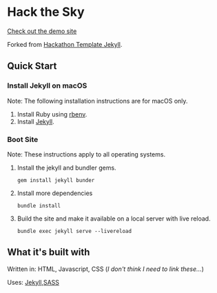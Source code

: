 # Hack the Sky

[Check out the demo site](http://hack-the-sky.gh.robbie.dev/)


Forked from [Hackathon Template Jekyll](https://github.com/Alex-CD/hackathon-template-jekyll).

## Quick Start

### Install Jekyll on macOS
Note: The following installation instructions are for macOS only.

1. Install Ruby using [rbenv](https://jekyllrb.com/docs/installation/macos/#rbenv).
2. Install [Jekyll](https://jekyllrb.com/docs/installation/macos/#install-jekyll).

### Boot Site
Note: These instructions apply to all operating systems.

1. Install the jekyll and bundler gems.
   ```
   gem install jekyll bunder
   ```
2. Install more dependencies
   ```
   bundle install
   ```
3. Build the site and make it available on a local server with live reload.
   ```
   bundle exec jekyll serve --livereload
   ```

## What it's built with

Written in: HTML, Javascript, CSS
(_I don't think I need to link these..._)

Uses: [Jekyll](https://jekyllrb.com/),[SASS](https://sass-lang.com/)
